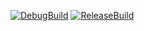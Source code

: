 [![DebugBuild](https://github.com/kitajima-hayato/3d_Game/actions/workflows/DebugBuild.yml/badge.svg)](https://github.com/kitajima-hayato/3d_Game/actions/workflows/DebugBuild.yml)
[![ReleaseBuild](https://github.com/kitajima-hayato/3d_Game/actions/workflows/ReleaseBuild.yml/badge.svg)](https://github.com/kitajima-hayato/3d_Game/actions/workflows/ReleaseBuild.yml)

